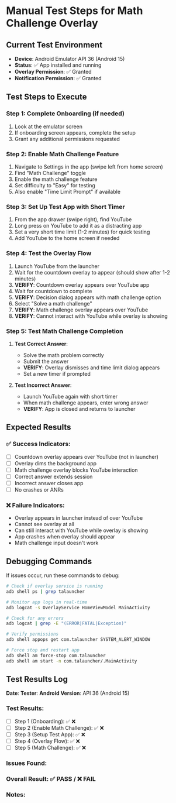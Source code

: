 # Manual Test Steps for Math Challenge Overlay

## Current Test Environment
- **Device**: Android Emulator API 36 (Android 15)
- **Status**: ✅ App installed and running
- **Overlay Permission**: ✅ Granted
- **Notification Permission**: ✅ Granted

## Test Steps to Execute

### **Step 1: Complete Onboarding (if needed)**
1. Look at the emulator screen
2. If onboarding screen appears, complete the setup
3. Grant any additional permissions requested

### **Step 2: Enable Math Challenge Feature**
1. Navigate to Settings in the app (swipe left from home screen)
2. Find "Math Challenge" toggle
3. Enable the math challenge feature
4. Set difficulty to "Easy" for testing
5. Also enable "Time Limit Prompt" if available

### **Step 3: Set Up Test App with Short Timer**
1. From the app drawer (swipe right), find YouTube
2. Long press on YouTube to add it as a distracting app
3. Set a very short time limit (1-2 minutes) for quick testing
4. Add YouTube to the home screen if needed

### **Step 4: Test the Overlay Flow**
1. Launch YouTube from the launcher
2. Wait for the countdown overlay to appear (should show after 1-2 minutes)
3. **VERIFY**: Countdown overlay appears over YouTube app
4. Wait for countdown to complete
5. **VERIFY**: Decision dialog appears with math challenge option
6. Select "Solve a math challenge"
7. **VERIFY**: Math challenge overlay appears over YouTube
8. **VERIFY**: Cannot interact with YouTube while overlay is showing

### **Step 5: Test Math Challenge Completion**
1. **Test Correct Answer**:
   - Solve the math problem correctly
   - Submit the answer
   - **VERIFY**: Overlay dismisses and time limit dialog appears
   - Set a new timer if prompted

2. **Test Incorrect Answer**:
   - Launch YouTube again with short timer
   - When math challenge appears, enter wrong answer
   - **VERIFY**: App is closed and returns to launcher

## Expected Results

### ✅ Success Indicators:
- [ ] Countdown overlay appears over YouTube (not in launcher)
- [ ] Overlay dims the background app
- [ ] Math challenge overlay blocks YouTube interaction
- [ ] Correct answer extends session
- [ ] Incorrect answer closes app
- [ ] No crashes or ANRs

### ❌ Failure Indicators:
- Overlay appears in launcher instead of over YouTube
- Cannot see overlay at all
- Can still interact with YouTube while overlay is showing
- App crashes when overlay should appear
- Math challenge input doesn't work

## Debugging Commands

If issues occur, run these commands to debug:

```bash
# Check if overlay service is running
adb shell ps | grep talauncher

# Monitor app logs in real-time
adb logcat -s OverlayService HomeViewModel MainActivity

# Check for any errors
adb logcat | grep -E "(ERROR|FATAL|Exception)"

# Verify permissions
adb shell appops get com.talauncher SYSTEM_ALERT_WINDOW

# Force stop and restart app
adb shell am force-stop com.talauncher
adb shell am start -n com.talauncher/.MainActivity
```

## Test Results Log

**Date**:
**Tester**:
**Android Version**: API 36 (Android 15)

### Test Results:
- [ ] Step 1 (Onboarding): ✅ ❌
- [ ] Step 2 (Enable Math Challenge): ✅ ❌
- [ ] Step 3 (Setup Test App): ✅ ❌
- [ ] Step 4 (Overlay Flow): ✅ ❌
- [ ] Step 5 (Math Challenge): ✅ ❌

### Issues Found:


### Overall Result: ✅ PASS / ❌ FAIL

### Notes: